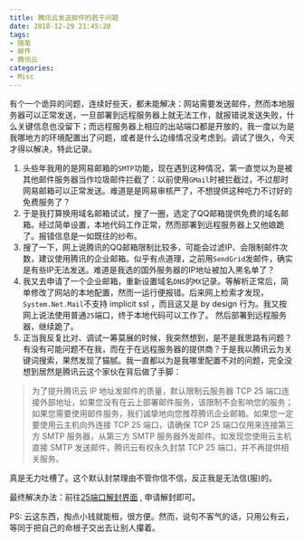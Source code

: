 ```yaml
---
title: 腾讯云发送邮件的若干问题
date: 2018-12-29 21:45:20
tags:
- 随笔
- 邮件
- 腾讯云
categories:
- Misc
---
```



有个一个诡异的问题，连续好些天，都未能解决：网站需要发送邮件，然而本地服务器可以正常发送，一旦部署到远程服务器上就无法工作，就报错说发送失败，什么关键信息也没留下；而远程服务器上相应的出站端口都是开放的，我一度以为是我哪地方的环境配置出了问题，或者是什么边缘情况没考虑到。调试了很久，今天才得以解决，特此记录。

1. 头些年我用的是网易邮箱的`SMTP`功能，现在遇到这种情况，第一直觉以为是被其他邮件服务器当作垃圾邮件拦截了：以前使用`GMail`时被拦截过，不过那时网易邮箱可以正常发送。难道是是网易审核严了，不想提供这种吃力不讨好的免费服务了？
2. 于是我打算换用域名邮箱试试，搜了一圈，选定了QQ邮箱提供免费的域名邮箱。经过简单设置，本地代码工作正常，然而部署到远程服务器上又他娘跪了。报错信息是一如既往的纱布。
3. 搜了一下，网上说腾讯的QQ邮箱限制比较多，可能会过滤IP、会限制邮件次数，建议使用腾讯的企业邮箱。似乎有点道理，之前用`SendGrid`发邮件，确实是有些IP无法发送。难道是我选的国外服务器的IP地址被加入黑名单了？
4. 我又去申请了一个企业邮箱，重新设置域名`DNS`的`MX`记录。等解析正常后，简单修改了网站的本地配置，然而一运行便报错。后来网上检索才发现，` System.Net.Mail`不支持 implicit ssl ，而且这又是 by design 行为。我又按网上说法使用普通`25`端口，终于本地代码可以工作了。 然后部署到远程服务器，继续跪了。
5. 正当我反复比对、调试一筹莫展的时候，我突然想到，是不是我思路有问题？有没有可能问题不在我，而在于在远程服务器的提供商？于是我以腾讯云为关键词搜索，果然发现了猫腻。我一直都以为是我哪里配置不对的问题，完全没想到居然是腾讯云这个家伙在背后做了手脚：

<!-- more -->

> 为了提升腾讯云 IP 地址发邮件的质量，默认限制云服务器 TCP 25 端口连接外部地址，如果您没有在云上部署邮件服务，该限制不会影响您的服务；如果您需要使用邮件服务，我们诚挚地向您推荐腾讯企业邮箱。如果您一定要使用云主机向外连接 TCP 25 端口，请确保 TCP 25 端口仅用来连接第三方 SMTP 服务器，从第三方 SMTP 服务器外发邮件。如发现您使用云主机直接 SMTP 发送邮件，腾讯云有权永久封禁 TCP 25 端口，并不再提供相关服务。

真是无力吐槽了。这个默认封禁理由不管你信不信，反正我是无法信(服)的。

最终解决办法：前往[25端口解封界面](https://console.cloud.tencent.com/secctrl/smtp) , 申请解封即可。

PS: 云这东西，掏点小钱就能租，很方便。然而，说句不客气的话，只用公有云，等同于把自己的命根子交出去让别人攥着。
